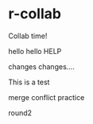 # r-collab

Collab time!

hello hello
HELP

changes changes....

This is a test

merge conflict practice

round2
